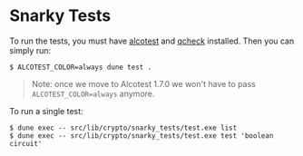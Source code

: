 # Snarky Tests

To run the tests, you must have [alcotest](https://github.com/mirage/alcotest) and [qcheck](https://github.com/c-cube/qcheck) installed. Then you can simply run:

```
$ ALCOTEST_COLOR=always dune test .
```

> Note: once we move to Alcotest 1.7.0 we won't have to pass `ALCOTEST_COLOR=always` anymore.

To run a single test:

```
$ dune exec -- src/lib/crypto/snarky_tests/test.exe list
$ dune exec -- src/lib/crypto/snarky_tests/test.exe test 'boolean circuit'
```
